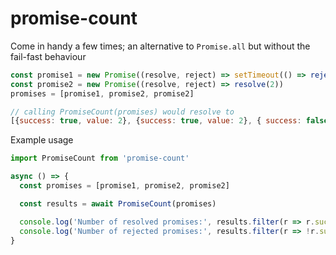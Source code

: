# promise-count

Come in handy a few times; an alternative to `Promise.all` but without the fail-fast behaviour
```js
const promise1 = new Promise((resolve, reject) => setTimeout(() => reject(1), 5000))
const promise2 = new Promise((resolve, reject) => resolve(2))
promises = [promise1, promise2, promise2]
```
```js
// calling PromiseCount(promises) would resolve to 
[{success: true, value: 2}, {success: true, value: 2}, { success: false, value: 1}]
```

Example usage
```js
import PromiseCount from 'promise-count'

async () => {
  const promises = [promise1, promise2, promise2]

  const results = await PromiseCount(promises)

  console.log('Number of resolved promises:', results.filter(r => r.success).length)
  console.log('Number of rejected promises:', results.filter(r => !r.success).length)
}
```

